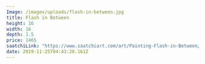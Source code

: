 ```yaml
---
Image: /images/uploads/flash-in-between.jpg
title: Flash in Between
height: 16
width: 16
depth: 1.5
price: 1465
saatchiLink: "https://www.saatchiart.com/art/Painting-Flash-in-Between/189576/4139039/view"
date: 2019-11-25T04:43:28.161Z
---
```


